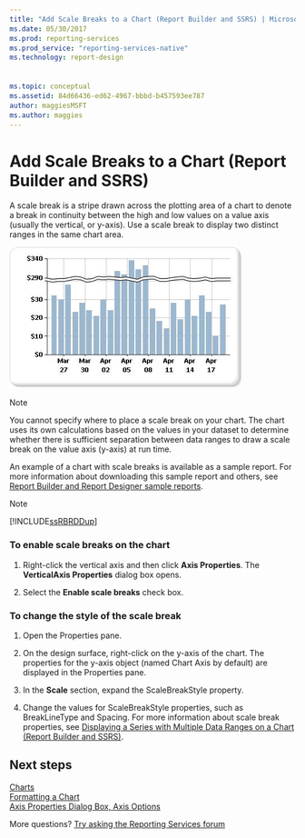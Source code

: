 ```yaml
---
title: "Add Scale Breaks to a Chart (Report Builder and SSRS) | Microsoft Docs"
ms.date: 05/30/2017
ms.prod: reporting-services
ms.prod_service: "reporting-services-native"
ms.technology: report-design


ms.topic: conceptual
ms.assetid: 84d66436-ed62-4967-bbbd-b457593ee787
author: maggiesMSFT
ms.author: maggies
---
```


# Add Scale Breaks to a Chart (Report Builder and SSRS)

  A scale break is a stripe drawn across the plotting area of a chart to denote a break in continuity between the high and low values on a value axis (usually the vertical, or y-axis). Use a scale break to display two distinct ranges in the same chart area.  
  
 ![Chart with scale break](../../reporting-services/report-design/media/rs-multipledatarangeschart-scalebreak.gif "Chart with scale break")  
  
> [!NOTE]  
>  You cannot specify where to place a scale break on your chart. The chart uses its own calculations based on the values in your dataset to determine whether there is sufficient separation between data ranges to draw a scale break on the value axis (y-axis) at run time.  
  
 An example of a chart with scale breaks is available as a sample report. For more information about downloading this sample report and others, see [Report Builder and Report Designer sample reports](https://go.microsoft.com/fwlink/?LinkId=198283).  
  
> [!NOTE]  
>  [!INCLUDE[ssRBRDDup](../../includes/ssrbrddup-md.md)]  
  
### To enable scale breaks on the chart  
  
1.  Right-click the vertical axis and then click **Axis Properties**. The **VerticalAxis Properties** dialog box opens.  
  
2.  Select the **Enable scale breaks** check box.  
  
### To change the style of the scale break  
  
1.  Open the Properties pane.  
  
2.  On the design surface, right-click on the y-axis of the chart. The properties for the y-axis object (named Chart Axis by default) are displayed in the Properties pane.  
  
3.  In the **Scale** section, expand the ScaleBreakStyle property.  
  
4.  Change the values for ScaleBreakStyle properties, such as BreakLineType and Spacing. For more information about scale break properties, see [Displaying a Series with Multiple Data Ranges on a Chart &#40;Report Builder and SSRS&#41;](../../reporting-services/report-design/displaying-a-series-with-multiple-data-ranges-on-a-chart.md).  

## Next steps

[Charts](../../reporting-services/report-design/charts-report-builder-and-ssrs.md)   
[Formatting a Chart](../../reporting-services/report-design/formatting-a-chart-report-builder-and-ssrs.md)   
[Axis Properties Dialog Box, Axis Options](https://msdn.microsoft.com/library/b276e210-7a12-48ae-971b-7dabae51df11)  

More questions? [Try asking the Reporting Services forum](https://go.microsoft.com/fwlink/?LinkId=620231)
